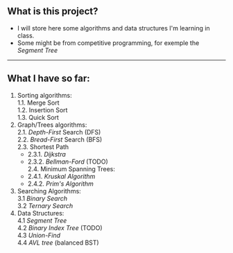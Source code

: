 ## What is this project?

* I will store here some algorithms and data structures I'm learning in class.
* Some might be from competitive programming, for exemple the *Segment Tree*

---

## What I have so far:

1. Sorting algorithms:  
    1.1. Merge Sort  
    1.2. Insertion Sort  
    1.3. Quick Sort  
2. Graph/Trees algorithms:  
    2.1. *Depth-First* Search (DFS)  
    2.2. *Bread-First* Search (BFS)  
    2.3. Shortest Path  
    -    2.3.1. *Dijkstra*  
    -    2.3.2. *Bellman-Ford* (TODO)  
    2.4. Minimum Spanning Trees:  
    -    2.4.1. *Kruskal* *Algorithm*  
    -    2.4.2. *Prim's* *Algorithm*  
3. Searching Algorithms:  
    3.1 *Binary Search*  
    3.2 *Ternary Search* 
4. Data Structures:  
    4.1 *Segment Tree*  
    4.2 *Binary Index Tree* (TODO)  
    4.3 *Union-Find*  
    4.4 *AVL tree* (balanced BST)